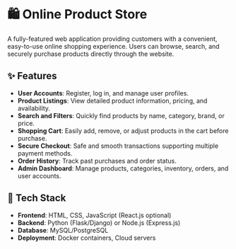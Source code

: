 # 🛍️ Online Product Store

A fully-featured web application providing customers with a convenient, easy-to-use online shopping experience. Users can browse, search, and securely purchase products directly through the website.

## ✨ Features

- **User Accounts**: Register, log in, and manage user profiles.
- **Product Listings**: View detailed product information, pricing, and availability.
- **Search and Filters**: Quickly find products by name, category, brand, or price.
- **Shopping Cart**: Easily add, remove, or adjust products in the cart before purchase.
- **Secure Checkout**: Safe and smooth transactions supporting multiple payment methods.
- **Order History**: Track past purchases and order status.
- **Admin Dashboard**: Manage products, categories, inventory, orders, and user accounts.

## 🔧 Tech Stack

- **Frontend**: HTML, CSS, JavaScript (React.js optional)
- **Backend**: Python (Flask/Django) or Node.js (Express.js)
- **Database**: MySQL/PostgreSQL
- **Deployment**: Docker containers, Cloud servers
